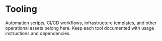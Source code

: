 # Tooling

Automation scripts, CI/CD workflows, infrastructure templates, and other operational assets belong here. Keep each tool documented with usage instructions and dependencies.
